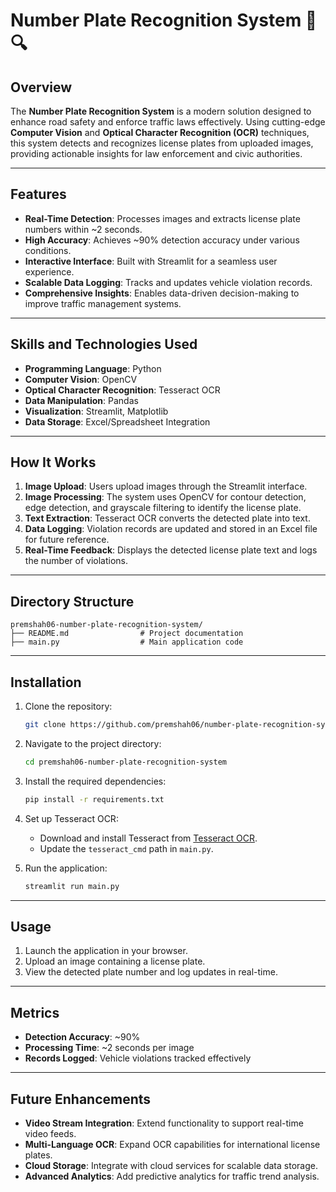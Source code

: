 # Number Plate Recognition System 🚗🔍

## Overview
The **Number Plate Recognition System** is a modern solution designed to enhance road safety and enforce traffic laws effectively. Using cutting-edge **Computer Vision** and **Optical Character Recognition (OCR)** techniques, this system detects and recognizes license plates from uploaded images, providing actionable insights for law enforcement and civic authorities.

---

## Features

- **Real-Time Detection**: Processes images and extracts license plate numbers within ~2 seconds.
- **High Accuracy**: Achieves ~90% detection accuracy under various conditions.
- **Interactive Interface**: Built with Streamlit for a seamless user experience.
- **Scalable Data Logging**: Tracks and updates vehicle violation records.
- **Comprehensive Insights**: Enables data-driven decision-making to improve traffic management systems.

---

## Skills and Technologies Used

- **Programming Language**: Python
- **Computer Vision**: OpenCV
- **Optical Character Recognition**: Tesseract OCR
- **Data Manipulation**: Pandas
- **Visualization**: Streamlit, Matplotlib
- **Data Storage**: Excel/Spreadsheet Integration

---

## How It Works

1. **Image Upload**: Users upload images through the Streamlit interface.
2. **Image Processing**: The system uses OpenCV for contour detection, edge detection, and grayscale filtering to identify the license plate.
3. **Text Extraction**: Tesseract OCR converts the detected plate into text.
4. **Data Logging**: Violation records are updated and stored in an Excel file for future reference.
5. **Real-Time Feedback**: Displays the detected license plate text and logs the number of violations.

---

## Directory Structure
```plaintext
premshah06-number-plate-recognition-system/
├── README.md                # Project documentation
├── main.py                  # Main application code
```

---

## Installation

1. Clone the repository:
   ```bash
   git clone https://github.com/premshah06/number-plate-recognition-system.git
   ```

2. Navigate to the project directory:
   ```bash
   cd premshah06-number-plate-recognition-system
   ```

3. Install the required dependencies:
   ```bash
   pip install -r requirements.txt
   ```

4. Set up Tesseract OCR:
   - Download and install Tesseract from [Tesseract OCR](https://github.com/tesseract-ocr/tesseract).
   - Update the `tesseract_cmd` path in `main.py`.

5. Run the application:
   ```bash
   streamlit run main.py
   ```

---

## Usage

1. Launch the application in your browser.
2. Upload an image containing a license plate.
3. View the detected plate number and log updates in real-time.

---

## Metrics

- **Detection Accuracy**: ~90%
- **Processing Time**: ~2 seconds per image
- **Records Logged**: Vehicle violations tracked effectively

---

## Future Enhancements

- **Video Stream Integration**: Extend functionality to support real-time video feeds.
- **Multi-Language OCR**: Expand OCR capabilities for international license plates.
- **Cloud Storage**: Integrate with cloud services for scalable data storage.
- **Advanced Analytics**: Add predictive analytics for traffic trend analysis.

